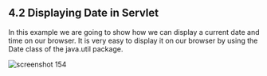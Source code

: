 4.2 Displaying Date in Servlet
------------------------------
In this example we are going to show how we can display a current date and time on our browser. It is very easy to display it on our browser by using the Date class of the java.util package.


![screenshot 154](https://cloud.githubusercontent.com/assets/17025509/13041176/d3b0892a-d3da-11e5-927c-52dbfdfa201a.png)
